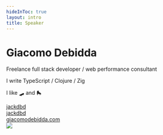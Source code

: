 ```yaml
---
hideInToc: true
layout: intro
title: Speaker
---
```


<h1 class="color:accent">Giacomo Debidda</h1>

<div class="leading-8 opacity-80">
  <p>Freelance full stack developer / web performance consultant</p>
  <p>I write TypeScript / Clojure / Zig</p>
  <p>I like 🛹 and 🛼</p>
</div>

<div class="my-10 grid grid-cols-[40px_1fr] w-min gap-y-4">
  <ri-github-line class="opacity-50"/>
  <div><a href="https://github.com/jackdbd" target="_blank">jackdbd</a></div>
  <ri-twitter-line class="opacity-50"/>
  <div><a href="https://twitter.com/jackdbd" target="_blank">jackdbd</a></div>
  <ri-user-3-line class="opacity-50"/>
  <div><a href="https://www.giacomodebidda.com/" target="_blank">giacomodebidda.com</a></div>
</div>

<img src="/avatar.jpg" class="rounded-full w-40 abs-tr mt-16 mr-12" />

<!--
Useful links:

- 🇮🇹 [Emoji flags](https://apps.timwhitlock.info/emoji/tables/iso3166)
- 📚 Add [me on goodreads](https://www.goodreads.com/user/show/76503683-giacomo-debidda)
- 🛹 [Surfskating](https://en.wikipedia.org/wiki/Surfskating)
- 🛼 [It's time for a rollerblading emoji](https://www.reddit.com/r/rollerblading/comments/hmwr47/its_time_for_a_rollerblading_emoji)
-->